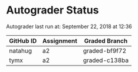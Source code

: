 # Autograder Status
Autograder last run at: September 22, 2018 at 12:36

| GitHub ID | Assignment | Graded Branch |
|-----------|------------|---------------|
| natahug | a2 | graded-bf9f72 | 
| tymx | a2 | graded-c138ba | 
